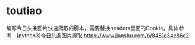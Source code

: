 # toutiao
编写今日头条图片快速爬取的脚本，需要替换headers里面的Cookie，具体参考：[python3]今日头条图片爬取  https://www.jianshu.com/p/8481e34c86c2
